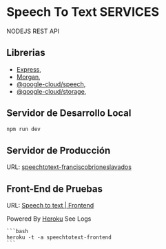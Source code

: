 # Speech To Text SERVICES

NODEJS REST API 

## Librerias

  * [Express](https://expressjs.com/es/), 
  * [Morgan](https://github.com/expressjs/morgan#readme),
  * [@google-cloud/speech](https://cloud.google.com/speech-to-text/),
  * [@google-cloud/storage](https://cloud.google.com/storage/),

## Servidor de Desarrollo Local

```bash
npm run dev
```
## Servidor de Producción

URL: [speechtotext-franciscobrioneslavados](https://cloud-speech-to-text-257015.appspot.com/)

## Front-End de Pruebas

URL: [Speech to text | Frontend](https://speechtotext-frontend.herokuapp.com/)

  Powered By [Heroku](https://speechtotext-frontend.herokuapp.com/)
  See Logs

    ```bash
    heroku -t -a speechtotext-frontend
    ```
